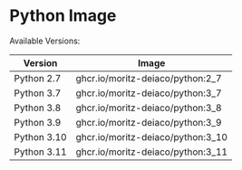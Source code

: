 # Python Image

Available Versions:

| Version     | Image                             |
| ----------- | --------------------------------- |
| Python 2.7  | ghcr.io/moritz-deiaco/python:2_7  |
| Python 3.7  | ghcr.io/moritz-deiaco/python:3_7  |
| Python 3.8  | ghcr.io/moritz-deiaco/python:3_8  |
| Python 3.9  | ghcr.io/moritz-deiaco/python:3_9  |
| Python 3.10 | ghcr.io/moritz-deiaco/python:3_10 |
| Python 3.11 | ghcr.io/moritz-deiaco/python:3_11 |

